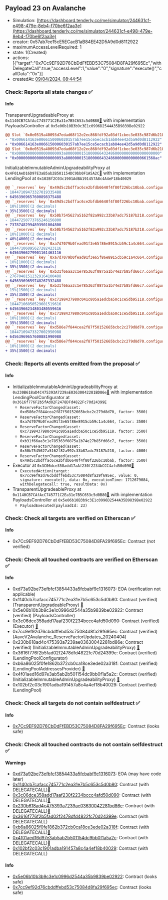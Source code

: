 ## Payload 23 on Avalanche

- Simulation: [https://dashboard.tenderly.co/me/simulator/244631cf-e498-479e-8eb4-f70be6f2aa3e](https://dashboard.tenderly.co/me/simulator/244631cf-e498-479e-8eb4-f70be6f2aa3e)
- creator: 0x57ab7ee15cE5ECacB1aB84EE42D5A9d0d8112922
- maximumAccessLevelRequired: 1
- state: 1(Created)
- actions: [{"target":"0x7Cc9EF92D76CbDdFfEBD53C75084D8FA29f695Ec","withDelegateCall":true,"accessLevel":1,"value":"0","signature":"execute()","callData":"0x"}]
- createdAt: [09/04/2024, 08:44:54](https://snowtrace.io/tx/0xa9dd4159ddff9e8a297b7d34c212d080cd81dad5f39af561ef0d56d6d4aa5cc0)

### Check: Reports all state changes :white_check_mark:

#### Info


TransparentUpgradeableProxy at `0x1140CB7CAfAcC745771C2Ea31e7B5C653c5d0B80`[:ghost:](https://github.com/bgd-labs/aave-address-book "GovernanceV3Avalanche.PAYLOADS_CONTROLLER") with implementation PayloadsController at `0x5e06b10B3b9c3E1c0996D2544A35B9839Be02922`
```diff
@@ Slot `0x0e0519a40093d7edad68f12e2ec868fdf92a03df1cbec3e035c987d6b218f2f4` @@
- "0x006614163e0066150006020157ab7ee15ce5ecacb1ab84ee42d5a9d0d8112922"
+ "0x006614163e0066150006030157ab7ee15ce5ecacb1ab84ee42d5a9d0d8112922"
@@ Slot `0x0e0519a40093d7edad68f12e2ec868fdf92a03df1cbec3e035c987d6b218f2f5` @@
- "0x000000000000000000093a800000015180006643248600000000000000000000"
+ "0x000000000000000000093a8000000151800066432486000000000000661568ac"
```

InitializableImmutableAdminUpgradeabilityProxy at `0x4F01AeD16D97E3aB5ab2B501154DC9bb0F1A5A2C`[:ghost:](https://github.com/bgd-labs/aave-address-book "AaveV2Avalanche.POOL") with implementation LendingPool at `0x102Bf2C03c1901AdBA191457A8c4A4eF18b40029`
```diff
@@ `_reserves` key `0x49d5c2bdffac6ce2bfdb6640f4f80f226bc10bab.configuration.data` @@
- 18447109473327019335488
+ 64563969657600898375488
@@ `_reserves` key `0x49d5c2bdffac6ce2bfdb6640f4f80f226bc10bab.configuration.data_decoded.reserveFactor` @@
- 10%[1000](2 decimals)
+ 35%[3500](2 decimals)
@@ `_reserves` key `0x50b7545627a5162f82a992c33b87adc75187b218.configuration.data` @@
- 18447250773765246156800
+ 73787482994893901004800
@@ `_reserves` key `0x50b7545627a5162f82a992c33b87adc75187b218.configuration.data_decoded.reserveFactor` @@
- 10%[1000](2 decimals)
+ 40%[4000](2 decimals)
@@ `_reserves` key `0xa7d7079b0fead91f3e65f86e8915cb59c1a4c664.configuration.data` @@
- 18447106095627282423116
+ 64563966279901161463116
@@ `_reserves` key `0xa7d7079b0fead91f3e65f86e8915cb59c1a4c664.configuration.data_decoded.reserveFactor` @@
- 10%[1000](2 decimals)
+ 35%[3500](2 decimals)
@@ `_reserves` key `0xb31f66aa3c1e785363f0875a1b74e27b85fd66c7.configuration.data` @@
- 27670481512329164100488
+ 64563969659748267332488
@@ `_reserves` key `0xb31f66aa3c1e785363f0875a1b74e27b85fd66c7.configuration.data_decoded.reserveFactor` @@
- 15%[1500](2 decimals)
+ 35%[3500](2 decimals)
@@ `_reserves` key `0xc7198437980c041c805a1edcba50c1ce5db95118.configuration.data` @@
- 18447106050529601519616
+ 64563966234803480559616
@@ `_reserves` key `0xc7198437980c041c805a1edcba50c1ce5db95118.configuration.data_decoded.reserveFactor` @@
- 10%[1000](2 decimals)
+ 35%[3500](2 decimals)
@@ `_reserves` key `0xd586e7f844cea2f87f50152665bcbc2c279d8d70.configuration.data` @@
- 18447109473327002950988
+ 64563969657600881990988
@@ `_reserves` key `0xd586e7f844cea2f87f50152665bcbc2c279d8d70.configuration.data_decoded.reserveFactor` @@
- 10%[1000](2 decimals)
+ 35%[3500](2 decimals)
```


### Check: Reports all events emitted from the proposal :white_check_mark:

#### Info

- InitializableImmutableAdminUpgradeabilityProxy at `0x230B618aD4C475393A7239aE03630042281BD86e`[:ghost:](https://github.com/bgd-labs/aave-address-book "AaveV2Avalanche.POOL_CONFIGURATOR") with implementation LendingPoolConfigurator at `0x3616f776F2b5fAd02F2478DFd4822Fc70d24399E`
  - `ReserveFactorChanged(asset: 0xd586e7f844cea2f87f50152665bcbc2c279d8d70, factor: 3500)`
  - `ReserveFactorChanged(asset: 0xa7d7079b0fead91f3e65f86e8915cb59c1a4c664, factor: 3500)`
  - `ReserveFactorChanged(asset: 0xc7198437980c041c805a1edcba50c1ce5db95118, factor: 3500)`
  - `ReserveFactorChanged(asset: 0xb31f66aa3c1e785363f0875a1b74e27b85fd66c7, factor: 3500)`
  - `ReserveFactorChanged(asset: 0x50b7545627a5162f82a992c33b87adc75187b218, factor: 4000)`
  - `ReserveFactorChanged(asset: 0x49d5c2bdffac6ce2bfdb6640f4f80f226bc10bab, factor: 3500)`
- Executor at `0x3C06dce358add17aAf230f2234bCCC4afd50d090`[:ghost:](https://github.com/bgd-labs/aave-address-book "AaveV2Avalanche.POOL_ADMIN, AaveV3Avalanche.ACL_ADMIN, GovernanceV3Avalanche.EXECUTOR_LVL_1")
  - `ExecutedAction(target: 0x7cc9ef92d76cbddffebd53c75084d8fa29f695ec, value: 0, signature: execute(), data: 0x, executionTime: 1712679084, withDelegatecall: true, resultData: 0x)`
- TransparentUpgradeableProxy at `0x1140CB7CAfAcC745771C2Ea31e7B5C653c5d0B80`[:ghost:](https://github.com/bgd-labs/aave-address-book "GovernanceV3Avalanche.PAYLOADS_CONTROLLER") with implementation PayloadsController at `0x5e06b10B3b9c3E1c0996D2544A35B9839Be02922`
  - `PayloadExecuted(payloadId: 23)`

### Check: Check all targets are verified on Etherscan :white_check_mark:

#### Info

- 0x7Cc9EF92D76CbDdFfEBD53C75084D8FA29f695Ec: Contract (not verified) 

### Check: Check all touched contracts are verified on Etherscan :white_check_mark:

#### Info

- 0xd73a92be73efbfcf3854433a5fcbabf9c1316073: EOA (verification not applicable)
- 0x1140cb7cafacc745771c2ea31e7b5c653c5d0b80: Contract (verified) (TransparentUpgradeableProxy) [:ghost:](https://github.com/bgd-labs/aave-address-book "GovernanceV3Avalanche.PAYLOADS_CONTROLLER")
- 0x5e06b10b3b9c3e1c0996d2544a35b9839be02922: Contract (verified) (PayloadsController) 
- 0x3c06dce358add17aaf230f2234bccc4afd50d090: Contract (verified) (Executor) [:ghost:](https://github.com/bgd-labs/aave-address-book "AaveV2Avalanche.POOL_ADMIN, AaveV3Avalanche.ACL_ADMIN, GovernanceV3Avalanche.EXECUTOR_LVL_1")
- 0x7cc9ef92d76cbddffebd53c75084d8fa29f695ec: Contract (verified) (AaveV2Avalanche_ReserveFactorUpdates_20240404) 
- 0x230b618ad4c475393a7239ae03630042281bd86e: Contract (verified) (InitializableImmutableAdminUpgradeabilityProxy) [:ghost:](https://github.com/bgd-labs/aave-address-book "AaveV2Avalanche.POOL_CONFIGURATOR")
- 0x3616f776f2b5fad02f2478dfd4822fc70d24399e: Contract (verified) (LendingPoolConfigurator) 
- 0xb6a86025f0fe1862b372cb0ca18ce3ede02a318f: Contract (verified) (LendingPoolAddressesProvider) [:ghost:](https://github.com/bgd-labs/aave-address-book "AaveV2Avalanche.POOL_ADDRESSES_PROVIDER")
- 0x4f01aed16d97e3ab5ab2b501154dc9bb0f1a5a2c: Contract (verified) (InitializableImmutableAdminUpgradeabilityProxy) [:ghost:](https://github.com/bgd-labs/aave-address-book "AaveV2Avalanche.POOL")
- 0x102bf2c03c1901adba191457a8c4a4ef18b40029: Contract (verified) (LendingPool) 

### Check: Check all targets do not contain selfdestruct :white_check_mark:

#### Info

- [0x7Cc9EF92D76CbDdFfEBD53C75084D8FA29f695Ec](https://snowtrace.io/address/0x7Cc9EF92D76CbDdFfEBD53C75084D8FA29f695Ec): Contract (looks safe)

### Check: Check all touched contracts do not contain selfdestruct :white_check_mark:

#### Warnings

- [0xd73a92be73efbfcf3854433a5fcbabf9c1316073](https://snowtrace.io/address/0xd73a92be73efbfcf3854433a5fcbabf9c1316073): EOA (may have code later)
- [0x1140cb7cafacc745771c2ea31e7b5c653c5d0b80](https://snowtrace.io/address/0x1140cb7cafacc745771c2ea31e7b5c653c5d0b80): Contract (with DELEGATECALL)[:ghost:](https://github.com/bgd-labs/aave-address-book "GovernanceV3Avalanche.PAYLOADS_CONTROLLER")
- [0x3c06dce358add17aaf230f2234bccc4afd50d090](https://snowtrace.io/address/0x3c06dce358add17aaf230f2234bccc4afd50d090): Contract (with DELEGATECALL)[:ghost:](https://github.com/bgd-labs/aave-address-book "AaveV2Avalanche.POOL_ADMIN, AaveV3Avalanche.ACL_ADMIN, GovernanceV3Avalanche.EXECUTOR_LVL_1")
- [0x230b618ad4c475393a7239ae03630042281bd86e](https://snowtrace.io/address/0x230b618ad4c475393a7239ae03630042281bd86e): Contract (with DELEGATECALL)[:ghost:](https://github.com/bgd-labs/aave-address-book "AaveV2Avalanche.POOL_CONFIGURATOR")
- [0x3616f776f2b5fad02f2478dfd4822fc70d24399e](https://snowtrace.io/address/0x3616f776f2b5fad02f2478dfd4822fc70d24399e): Contract (with DELEGATECALL)
- [0xb6a86025f0fe1862b372cb0ca18ce3ede02a318f](https://snowtrace.io/address/0xb6a86025f0fe1862b372cb0ca18ce3ede02a318f): Contract (with DELEGATECALL)[:ghost:](https://github.com/bgd-labs/aave-address-book "AaveV2Avalanche.POOL_ADDRESSES_PROVIDER")
- [0x4f01aed16d97e3ab5ab2b501154dc9bb0f1a5a2c](https://snowtrace.io/address/0x4f01aed16d97e3ab5ab2b501154dc9bb0f1a5a2c): Contract (with DELEGATECALL)[:ghost:](https://github.com/bgd-labs/aave-address-book "AaveV2Avalanche.POOL")
- [0x102bf2c03c1901adba191457a8c4a4ef18b40029](https://snowtrace.io/address/0x102bf2c03c1901adba191457a8c4a4ef18b40029): Contract (with DELEGATECALL)

#### Info

- [0x5e06b10b3b9c3e1c0996d2544a35b9839be02922](https://snowtrace.io/address/0x5e06b10b3b9c3e1c0996d2544a35b9839be02922): Contract (looks safe)
- [0x7cc9ef92d76cbddffebd53c75084d8fa29f695ec](https://snowtrace.io/address/0x7cc9ef92d76cbddffebd53c75084d8fa29f695ec): Contract (looks safe)

